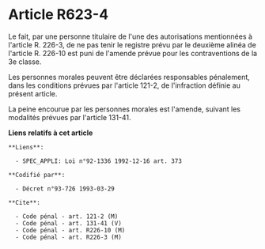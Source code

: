 # Article R623-4

Le fait, par une personne titulaire de l'une des autorisations mentionnées à l'article R. 226-3, de ne pas tenir le registre
prévu par le deuxième alinéa de l'article R. 226-10 est puni de l'amende prévue pour les contraventions de la 3e classe.

Les personnes morales peuvent être déclarées responsables pénalement, dans les conditions prévues par l'article 121-2, de
l'infraction définie au présent article.

La peine encourue par les personnes morales est l'amende, suivant les modalités prévues par l'article 131-41.

**Liens relatifs à cet article**

	**Liens**:

	  - SPEC_APPLI: Loi n°92-1336 1992-12-16 art. 373

	**Codifié par**:

	  - Décret n°93-726 1993-03-29

	**Cite**:

	  - Code pénal - art. 121-2 (M)
	  - Code pénal - art. 131-41 (V)
	  - Code pénal - art. R226-10 (M)
	  - Code pénal - art. R226-3 (M)
